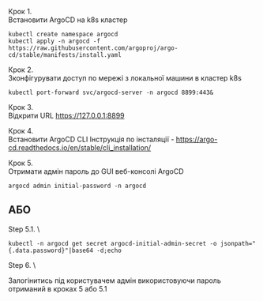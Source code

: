 
Крок 1. \
Встановити ArgoCD на k8s кластер

```
kubectl create namespace argocd
kubectl apply -n argocd -f https://raw.githubusercontent.com/argoproj/argo-cd/stable/manifests/install.yaml
```

Крок 2. \
Зконфігурувати доступ по мережі з локальної машини в кластер k8s

```
kubectl port-forward svc/argocd-server -n argocd 8899:443&
```

Крок 3. \
Відкрити URL https://127.0.0.1:8899

Крок 4. \
Встановити ArgoCD CLI
Інструкція по інсталяції - https://argo-cd.readthedocs.io/en/stable/cli_installation/

Крок 5. \
Отримати адмін пароль до GUI веб-консолі ArgoCD
```
argocd admin initial-password -n argocd
```

## АБО

Step 5.1. \
```
kubectl -n argocd get secret argocd-initial-admin-secret -o jsonpath="{.data.password}"|base64 -d;echo
```

Step 6. \

Залогінитись під користувачем адмін використовуючи пароль отриманий в кроках 5 або 5.1

